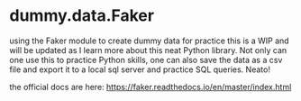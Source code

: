 # dummy.data.Faker
using the Faker module to create dummy data for practice
this is a WIP and will be updated as I learn more about this neat Python library.
Not only can one use this to practice Python skills, one can also save the data as a csv file and export it to a local sql server and
practice SQL queries. Neato! 

the official docs are here: https://faker.readthedocs.io/en/master/index.html
